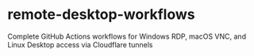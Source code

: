 # remote-desktop-workflows
Complete GitHub Actions workflows for Windows RDP, macOS VNC, and Linux Desktop access via Cloudflare tunnels

